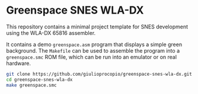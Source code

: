 # Greenspace SNES WLA-DX

This repository contains a minimal project template for SNES development using
the WLA-DX 65816 assembler.

It contains a demo `greenspace.asm` program that displays a simple green
background.  The `Makefile` can be used to assemble the program into a
`greenspace.smc` ROM file, which can be run into an emulator or on real hardware.

```sh
git clone https://github.com/giulioprocopio/greenspace-snes-wla-dx.git
cd greenspace-snes-wla-dx
make greenspace.smc
```
